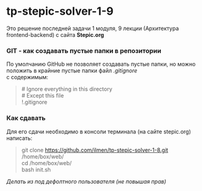 # tp-stepic-solver-1-9
Это решение последней задачи 1 модуля, 9 лекции (Архитектура frontend-backend) с сайта **Stepic.org** 

### GIT - как создавать пустые папки в репозитории
По умолчанию GitHub не позволяет создавать пустые папки, но можно положить в крайние пустые папки файл *.gitignore*  
с содержимым:  
> \# Ignore everything in this directory  
> \# Except this file  
> !.gitignore  

### Как сдавать
Для его сдачи необходимо в консоли терминала (на сайте stepic.org) написать:  
> git clone https://github.com/ilmen/tp-stepic-solver-1-8.git /home/box/web/  
> cd /home/box/web/  
> bash init.sh

*Делать из под дефолтного пользователя (не повышая прав)*
